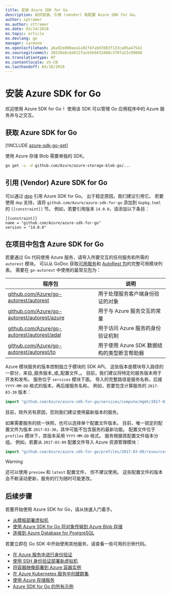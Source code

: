 ```yaml
---
title: 安装 Azure SDK for Go
description: 如何安装、引用 (vendor) 和配置 Azure SDK for Go。
author: sptramer
ms.author: sttramer
ms.date: 03/14/2018
ms.topic: article
ms.devlang: go
manager: carmonm
ms.openlocfilehash: a6a92e080aea1a92f47a9d7083f133ca05a47541
ms.sourcegitcommit: 26520a8c6e812facb5b9432d68c370fa23c99888
ms.translationtype: HT
ms.contentlocale: zh-CN
ms.lasthandoff: 04/16/2018
---
```

# <a name="install-the-azure-sdk-for-go"></a>安装 Azure SDK for Go

欢迎使用 Azure SDK for Go！ 使用该 SDK 可以管理 Go 应用程序中的 Azure 服务并与之交互。

## <a name="get-the-azure-sdk-for-go"></a>获取 Azure SDK for Go

[!INCLUDE [azure-sdk-go-get](includes/azure-sdk-go-get.md)]

使用 Azure 存储 Blob 需要单独的 SDK。

```bash
go get -u -d github.com/Azure/azure-storage-blob-go/...
```

## <a name="vendor-the-azure-sdk-for-go"></a>引用 (Vendor) Azure SDK for Go

可以通过 [dep](https://github.com/golang/dep) 引用 Azure SDK for Go。 出于稳定原因，我们建议引用它。 若要使用 `dep` 支持，请将 `github.com/Azure/azure-sdk-for-go` 添加到 `Gopkg.toml` 的 `[[constraint]]` 节。 例如，若要引用版本 `14.0.0`，请添加以下条目：

```
[[constraint]]
name = "github.com/Azure/azure-sdk-for-go"
version = "14.0.0"
```

## <a name="include-the-azure-sdk-for-go-in-your-project"></a>在项目中包含 Azure SDK for Go

若要通过 Go 代码使用 Azure 服务，请导入所要交互的任何服务和所需的 `autorest` 模块。
可以从 GoDoc 获取[可用服务](https://godoc.org/github.com/Azure/azure-sdk-for-go)和 [AutoRest 包](https://godoc.org/github.com/Azure/go-autorest)的完整可用模块列表。 需要在 `go-autorest` 中使用的最常见包为：

| 程序包 | 说明 |
|---------|-------------|
| [github.com/Azure/go-autorest/autorest][autorest] | 用于处理服务客户端身份验证的对象 |
| [github.com/Azure/go-autorest/autorest/azure][autorest/azure] | 用于与 Azure 服务交互的常量 |
| [github.com/Azure/go-autorest/autorest/adal][autorest/adal] | 用于访问 Azure 服务的身份验证机制 |
| [github.com/Azure/go-autorest/autorest/to][autorest/to] | 用于使用 Azure SDK 数据结构的类型断言帮助器 |

[autorest]: https://godoc.org/github.com/Azure/go-autorest/autorest
[autorest/azure]: https://godoc.org/github.com/Azure/go-autorest/autorest/azure
[autorest/adal]: https://godoc.org/github.com/Azure/go-autorest/autorest/adal
[autorest/to]: https://godoc.org/github.com/Azure/go-autorest/autorest/to

Azure 模块服务的版本控制独立于模块的 SDK API。 这些版本是模块导入路径的一部分，来自_服务版本_或_配置文件_。 目前，我们建议将特定的服务版本用于开发和发布。 服务位于 `services` 模块下面。 导入的完整路径是服务名称，后接 `YYYY-MM-DD` 格式的版本，再后接服务名称。 例如，若要包含计算服务的 `2017-03-30` 版本：

```go
import "github.com/Azure/azure-sdk-for-go/services/compute/mgmt/2017-03-30/compute"
```

目前，除外另有原因，否则我们建议使用最新版本的服务。

如果需要服务的统一快照，也可以选择单个配置文件版本。 目前，唯一锁定的配置文件为版本 `2017-03-30`，其中可能不包含服务的最新功能。 配置文件位于 `profiles` 模块下，其版本采用 `YYYY-MM-DD` 格式。 服务根据其配置文件版本分组。 例如，若要从 `2017-03-09` 配置文件导入 Azure 资源管理模块：

```go
import "github.com/Azure/azure-sdk-for-go/profiles/2017-03-09/resources/mgmt/resources"
```

> [!WARNING]
> 还可以使用 `preview` 和 `latest` 配置文件， 但不建议使用。 这些配置文件的版本会不断滚动更新，服务的行为随时可能更改。

## <a name="next-steps"></a>后续步骤

若要开始使用 Azure SDK for Go，请从快速入门着手。

* [从模板部署虚拟机](azure-sdk-go-qs-vm.md)
* [使用 Azure SDK for Go 将对象传输到 Azure Blob 存储](/azure/storage/blobs/storage-quickstart-blobs-go?toc=%2fgo%2fazure%2ftoc.json)
* [连接到 Azure Database for PostgreSQL](/azure/postgresql/connect-go?toc=%2fgo%2fazure%2ftoc.json)

若要立即在 Go SDK 中开始使用其他服务，请查看一些可用的示例代码。

* [在 Azure 服务中进行身份验证](https://github.com/Azure-Samples/azure-sdk-for-go-samples/tree/master/iam)
* [使用 SSH 身份验证部署新虚拟机](https://github.com/Azure-Samples/azure-sdk-for-go-samples/tree/master/compute)
* [将容器映像部署到 Azure 容器实例](https://github.com/Azure-Samples/azure-sdk-for-go-samples/tree/master/containerinstance)
* [在 Azure Kubernetes 服务中创建群集](https://github.com/Azure-Samples/azure-sdk-for-go-samples/tree/master/containerservice)
* [使用 Azure 存储服务](https://github.com/Azure-Samples/azure-sdk-for-go-samples/tree/master/storage)
* [Azure SDK for Go 的所有示例](https://github.com/azure-samples/azure-sdk-for-go-samples)
